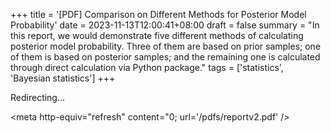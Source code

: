 +++
title = '[PDF] Comparison on Different Methods for Posterior Model Probability'
date = 2023-11-13T12:00:41+08:00
draft = false
summary = "In this report, we would demonstrate five different methods of calculating posterior model probability. Three of them are based on prior samples; one of them is based on posterior samples; and the remaining one is calculated through direct calculation via Python package."
tags = ['statistics', 'Bayesian statistics']
+++

Redirecting...

<meta http-equiv="refresh" content="0; url='/pdfs/reportv2.pdf' />


